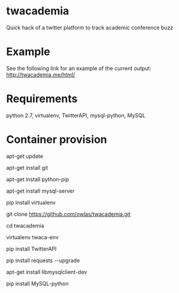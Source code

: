 # twacademia
Quick hack of a twitter platform to track academic conference buzz

# Example
See the following link for an example of the current output: 
http://twacademia.me/html/

# Requirements
python 2.7,
virtualenv,
TwitterAPI,
mysql-python,
MySQL

# Container provision
apt-get update

apt-get install git

apt-get install python-pip

apt-get install mysql-server

pip install virtualenv

git clone https://github.com/owlas/twacademia.git

cd twacademia

virtualenv twaca-env

pip install TwitterAPI

pip install requests --upgrade

apt-get install libmysqlclient-dev

pip install MySQL-python
